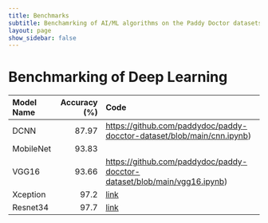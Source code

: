 ```yaml
---
title: Benchmarks
subtitle: Benchamrking of AI/ML algorithms on the Paddy Doctor datasets
layout: page
show_sidebar: false
---
```


# Benchmarking of Deep Learning

|Model Name | Accuracy (%) | Code|
| :--- | ---: | :--|
|DCNN| 87.97 |https://github.com/paddydoc/paddy-docctor-dataset/blob/main/cnn.ipynb)|
|MobileNet|93.83||
|VGG16|93.66|https://github.com/paddydoc/paddy-docctor-dataset/blob/main/vgg16.ipynb)|
|Xception|97.2|[link](https://github.com/paddydoc/paddy-docctor-dataset/blob/main/xception.ipynb)|
|Resnet34|97.7|[link](https://github.com/paddydoc/paddy-docctor-dataset/blob/main/resnet34-with-fastai.ipynb)|
